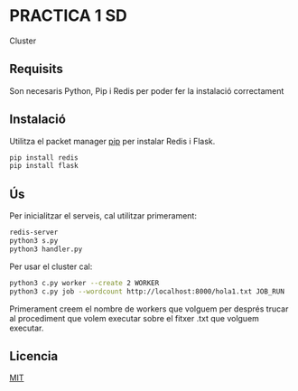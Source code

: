 # PRACTICA 1 SD

Cluster
## Requisits

Son necesaris Python, Pip i Redis per poder fer la instalació correctament


## Instalació

Utilitza el packet manager [pip](https://pip.pypa.io/en/stable/) per instalar Redis i Flask.

```bash
pip install redis
pip install flask
```


## Ús

Per inicialitzar el serveis, cal utilitzar primerament:
```bash
redis-server
python3 s.py
python3 handler.py
```

Per usar el cluster cal:


```bash
python3 c.py worker --create 2 WORKER
python3 c.py job --wordcount http://localhost:8000/hola1.txt JOB_RUN
```

Primerament creem el nombre de workers que volguem per després trucar al procediment que volem executar sobre el fitxer .txt que volguem executar.

## Licencia
[MIT](https://choosealicense.com/licenses/mit/)
